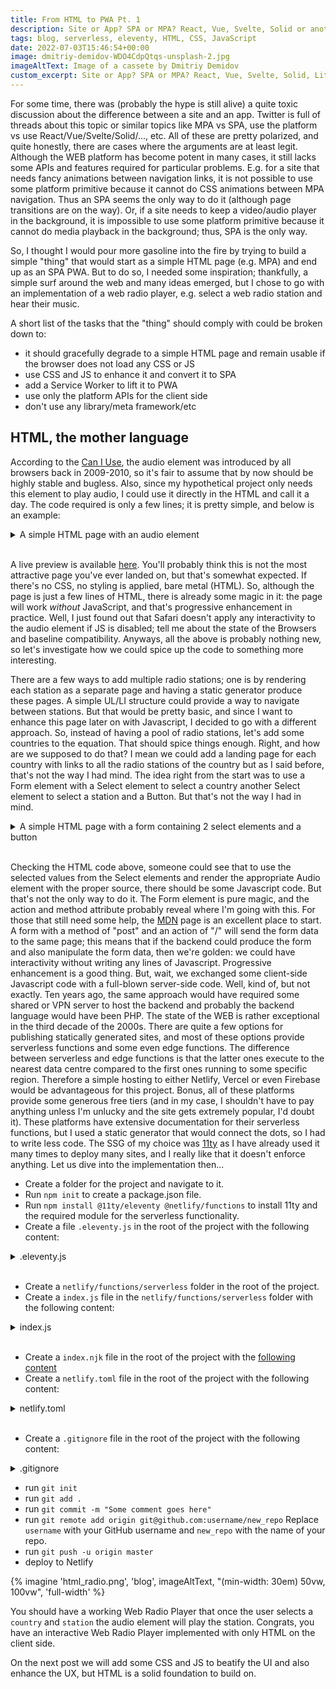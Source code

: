 ```yaml
---
title: From HTML to PWA Pt. 1
description: Site or App? SPA or MPA? React, Vue, Svelte, Solid or another framework/library? Use the platform or use a trendy framework? Let's start with plain HTML and figure out if we can reach the other end of the spectrum in a progressively enhancing way...
tags: blog, serverless, eleventy, HTML, CSS, JavaScript
date: 2022-07-03T15:46:54+00:00
image: dmitriy-demidov-WDO4CdpQtqs-unsplash-2.jpg
imageAltText: Image of a cassete by Dmitriy Demidov
custom_excerpt: Site or App? SPA or MPA? React, Vue, Svelte, Solid, Lit, μhtml or another framework/library? Use the platform or use a trendy framework? Let's start with plain HTML and figure out if we can reach the other end of the spectrum in a progressively enhancing way...
---
```


For some time, there was (probably the hype is still alive) a quite toxic discussion about the difference between a site and an app. Twitter is full of threads about this topic or similar topics like MPA vs SPA, use the platform vs use React/Vue/Svelte/Solid/..., etc. All of these are pretty polarized, and quite honestly, there are cases where the arguments are at least legit. Although the WEB platform has become potent in many cases, it still lacks some APIs and features required for particular problems. E.g. for a site that needs fancy animations between navigation links, it is not possible to use some platform primitive because it cannot do CSS animations between MPA navigation. Thus an SPA seems the only way to do it (although page transitions are on the way). Or, if a site needs to keep a video/audio player in the background, it is impossible to use some platform primitive because it cannot do media playback in the background; thus, SPA is the only way.

So, I thought I would pour more gasoline into the fire by trying to build a simple "thing" that would start as a simple HTML page (e.g. MPA) and end up as an SPA PWA. But to do so, I needed some inspiration; thankfully, a simple surf around the web and many ideas emerged, but I chose to go with an implementation of a web radio player, e.g. select a web radio station and hear their music.

A short list of the tasks that the "thing" should comply with could be broken down to:
- it should gracefully degrade to a simple HTML page and remain usable if the browser does not load any CSS or JS
- use CSS and JS to enhance it and convert it to SPA
- add a Service Worker to lift it to PWA
- use only the platform APIs for the client side
- don't use any library/meta framework/etc

## HTML, the mother language

According to the [Can I Use](https://caniuse.com/audio), the audio element was introduced by all browsers back in 2009-2010, so it's fair to assume that by now should be highly stable and bugless. Also, since my hypothetical project only needs this element to play audio, I could use it directly in the HTML and call it a day. The code required is only a few lines; it is pretty simple, and below is an example:

<details>
  <summary>A simple HTML page with an audio element</summary>

```html
<!doctype html>
<html lang="en" style="color-scheme: dark light;">
  <head>
    <meta charset="utf-8">
    <meta name="viewport" content="width=device-width, initial-scale=1.0">
    <meta name="description" content="Web Radio Player">
    <title>Web Radio Player</title>
    <link rel="icon" href="data:image/svg+xml,<svg xmlns=%22http://www.w3.org/2000/svg%22 viewBox=%220 0 100 100%22><text y=%22.9em%22 font-size=%2290%22>📣</text></svg>">
  </head>
  <body>
    <audio controls src="http://best.live24.gr/best1222"></audio>
  </body>
</html>
```

</details>
<br>

A live preview is available [here](/blog/from-html-to-pwa/radio). You'll probably think this is not the most attractive page you've ever landed on, but that's somewhat expected. If there's no CSS, no styling is applied, bare metal (HTML). So, although the page is just a few lines of HTML, there is already some magic in it: the page will work *without* JavaScript, and that's progressive enhancement in practice. Well, I just found out that Safari doesn't apply any interactivity to the audio element if JS is disabled; tell me about the state of the Browsers and baseline compatibility. Anyways, all the above is probably nothing new, so let's investigate how we could spice up the code to something more interesting.

There are a few ways to add multiple radio stations; one is by rendering each station as a separate page and having a static generator produce these pages. A simple UL/LI structure could provide a way to navigate between stations. But that would be pretty basic, and since I want to enhance this page later on with Javascript, I decided to go with a different approach. So, instead of having a pool of radio stations, let's add some countries to the equation. That should spice things enough. Right, and how are we supposed to do that? I mean we could add a landing page for each country with links to all the radio stations of the country but as I said before, that's not the way I had mind. The idea right from the start was to use a Form element with a Select element to select a country another Select element to select a station and a Button. But that's not the way I had in mind.

<details>
  <summary>A simple HTML page with a form containing 2 select elements and a button</summary>

```html
<!doctype html>
<html lang="en" style="color-scheme: dark light;">
  <head>
    <meta charset="utf-8">
    <meta name="viewport" content="width=device-width, initial-scale=1.0">
    <meta name="description" content="Web Radio Player">
    <title>Web Radio Player</title>
    <link rel="icon" href="data:image/svg+xml,<svg xmlns=%22http://www.w3.org/2000/svg%22 viewBox=%220 0 100 100%22><text y=%22.9em%22 font-size=%2290%22>📣</text></svg>">
  </head>
  <body>
    <h1>Web Radio Player</h1>
    <form action="/" method="post">
      <fieldset aria-labelledby="station-label">
        <legend id="station-label">Station Selector</legend>
        <div>
          <label for="country">Country</label>
          <select name="country" id="country">
              <option value="GR" selected>Greece</option>
          </select>
        </div>
        <div>
          <label for="station">Station</label>
          <select name="station" id="station">
              <option value="BEST" selected>Best Radio</option>
          </select>
        </div>

        <button type="submit">Apply selection</button>
      </fieldset>
    </form>
  </body>
</html>
```

</details>
<br>

Checking the HTML code above, someone could see that to use the selected values from the Select elements and render the appropriate Audio element with the proper source, there should be some Javascript code. But that's not the only way to do it. The Form element is pure magic, and the action and method attribute probably reveal where I'm going with this. For those that still need some help, the [MDN](https://developer.mozilla.org/en-US/docs/Web/HTML/Element/form) page is an excellent place to start. A form with a method of "post" and an action of "/" will send the form data to the same page; this means that if the backend could produce the form and also manipulate the form data, then we're golden: we could have interactivity without writing any lines of Javascript. Progressive enhancement is a good thing. But, wait, we exchanged some client-side Javascript code with a full-blown server-side code. Well, kind of, but not exactly. Ten years ago, the same approach would have required some shared or VPN server to host the backend and probably the backend language would have been PHP. The state of the WEB is rather exceptional in the third decade of the 2000s. There are quite a few options for publishing statically generated sites, and most of these options provide serverless functions and some even edge functions. The difference between serverless and edge functions is that the latter ones execute to the nearest data centre compared to the first ones running to some specific region. Therefore a simple hosting to either Netlify, Vercel or even Firebase would be advantageous for this project. Bonus, all of these platforms provide some generous free tiers (and in my case, I shouldn't have to pay anything unless I'm unlucky and the site gets extremely popular, I'd doubt it). These platforms have extensive documentation for their serverless functions, but I used a static generator that would connect the dots, so I had to write less code. The SSG of my choice was [11ty](https://11ty.dev) as I have already used it many times to deploy many sites, and I really like that it doesn't enforce anything. Let us dive into the implementation then...

- Create a folder for the project and navigate to it.
- Run `npm init` to create a package.json file.
- Run `npm install @11ty/eleventy @netlify/functions` to install 11ty and the required module for the serverless functionality.
- Create a file `.eleventy.js` in the root of the project with the following content:

<details>
  <summary>.eleventy.js</summary>

```js
const { EleventyServerlessBundlerPlugin } = require('@11ty/eleventy');

module.exports = function(eleventyConfig) {
  eleventyConfig.addNunjucksFilter('activeStation', function(array, station) {
    const x = array.filter(x => x.code === station);
    if (x.length) {
      return x[0];
    }
    return {}
  });

  eleventyConfig.addPlugin(EleventyServerlessBundlerPlugin, {
    name: 'serverless',
    functionsDir: './netlify/functions/',
    copy: [
      { from: "assets", to: "assets" },
    ]
  });

  eleventyConfig.addPassthroughCopy("assets");
};
```

</details>
<br>

- Create a `netlify/functions/serverless` folder in the root of the project.
- Create a `index.js` file in the `netlify/functions/serverless` folder with the following content:

<details>
  <summary>index.js</summary>

```js
const { EleventyServerless } = require('@11ty/eleventy');

// Explicit dependencies for the bundler from config file and global data.
// The file is generated by the Eleventy Serverless Bundler Plugin.
require('./eleventy-bundler-modules.js');

async function handler(event) {
  let elev = new EleventyServerless('serverless', {
    path: new URL(event.rawUrl).pathname,
    query: event.multiValueQueryStringParameters || event.queryStringParameters,
    functionsDir: './netlify/functions/',
  });

  try {
    if (event.httpMethod === 'POST') {
      const formData = (new URLSearchParams(event.body))

      if (formData.get('country') || formData.get('station')) {
        elev.options.query = {
          country: formData.get('country'),
          station: formData.get('station'),
        };
      }
    }

    let [page] = await elev.getOutput();

    // If you want some of the data cascade available in `page.data`,
    // use `eleventyConfig.dataFilterSelectors`.
    // Read more: https://www.11ty.dev/docs/config/#data-filter-selectors

    return {
      statusCode: 200,
      headers: {
        'Content-Type': 'text/html; charset=UTF-8',
      },
      body: page.content,
    };
  } catch (error) {
    // Only console log for matching serverless paths
    if (elev.isServerlessUrl(event.path)) {
      console.log('Serverless Error:', error);
    }

    return {
      statusCode: error.httpStatusCode || 500,
      body: JSON.stringify(
        {
          error: error.message,
        },
        null,
        2
      ),
    };
  }
}

exports.handler = handler;
```

</details>
<br>

- Create a `index.njk` file in the root of the project with the [following content](https://github.com/dgrammatiko/webradio/blob/HTML/index.njk)
- Create a `netlify.toml` file in the root of the project with the following content:

<details>
  <summary>netlify.toml</summary>

```toml
[[redirects]]
from = "/"
to = "/.netlify/functions/serverless"
status = 200
force = true
_generated_by_eleventy_serverless = "serverless"
```

</details>
<br>

- Create a `.gitignore` file in the root of the project with the following content:

<details>
  <summary>.gitignore</summary>

```ignore
netlify/functions/serverless/**
!netlify/functions/serverless/index.js
.netlify
node_modules
```

</details>

- run `git init`
- run `git add .`
- run `git commit -m "Some comment goes here"`
- run `git remote add origin git@github.com:username/new_repo` Replace `username` with your GitHub username and `new_repo` with the name of your repo.
- run `git push -u origin master`
- deploy to Netlify

{% imagine 'html_radio.png', 'blog', imageAltText, "(min-width: 30em) 50vw, 100vw", 'full-width' %}

You should have a working Web Radio Player that once the user selects a `country` and `station` the audio element will play the station. Congrats, you have an interactive Web Radio Player implemented with only HTML on the client side.

On the next post we will add some CSS and JS to beatify the UI and also enhance the UX, but HTML is a solid foundation to build on.

